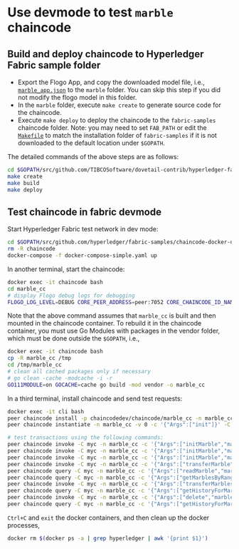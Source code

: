 # Use devmode to test `marble` chaincode

## Build and deploy chaincode to Hyperledger Fabric sample folder

- Export the Flogo App, and copy the downloaded model file, i.e., [`marble_app.json`](marble_app.json) to the `marble` folder.  You can skip this step if you did not modify the flogo model in this folder.
- In the `marble` folder, execute `make create` to generate source code for the chaincode.
- Execute `make deploy` to deploy the chaincode to the `fabric-samples` chaincode folder.  Note: you may need to set `FAB_PATH` or edit the [`Makefile`](Makefile) to match the installation folder of `fabric-samples` if it is not downloaded to the default location under `$GOPATH`.

The detailed commands of the above steps are as follows:

```bash
cd $GOPATH/src/github.com/TIBCOSoftware/dovetail-contrib/hyperledger-fabric/samples/marble
make create
make build
make deploy
```

## Test chaincode in fabric devmode

Start Hyperledger Fabric test network in dev mode:

```bash
cd $GOPATH/src/github.com/hyperledger/fabric-samples/chaincode-docker-devmode
rm -R chaincode
docker-compose -f docker-compose-simple.yaml up
```

In another terminal, start the chaincode:

```bash
docker exec -it chaincode bash
cd marble_cc
# display Flogo debug logs for debugging
FLOGO_LOG_LEVEL=DEBUG CORE_PEER_ADDRESS=peer:7052 CORE_CHAINCODE_ID_NAME=marble_cc:0 CORE_CHAINCODE_LOGGING_LEVEL=DEBUG ./marble_cc
```

Note that the above command assumes that `marble_cc` is built and then mounted in the chaincode container.  To rebuild it in the chaincode container, you must use Go Modules with packages in the vendor folder, which must be done outside the `$GOPATH`, i.e.,

```bash
docker exec -it chaincode bash
cp -R marble_cc /tmp
cd /tmp/marble_cc
# clean all cached packages only if necessary
# go clean -cache -modcache -i -r
GO111MODULE=on GOCACHE=cache go build -mod vendor -o marble_cc
```

In a third terminal, install chaincode and send test requests:

```bash
docker exec -it cli bash
peer chaincode install -p chaincodedev/chaincode/marble_cc -n marble_cc -v 0
peer chaincode instantiate -n marble_cc -v 0 -c '{"Args":["init"]}' -C myc

# test transactions using the following commands:
peer chaincode invoke -C myc -n marble_cc -c '{"Args":["initMarble","marble1","blue","35","tom"]}'
peer chaincode invoke -C myc -n marble_cc -c '{"Args":["initMarble","marble2","red","50","tom"]}'
peer chaincode invoke -C myc -n marble_cc -c '{"Args":["initMarble","marble3","blue","70","tom"]}'
peer chaincode invoke -C myc -n marble_cc -c '{"Args":["transferMarble","marble2","jerry"]}'
peer chaincode query -C myc -n marble_cc -c '{"Args":["readMarble","marble2"]}'
peer chaincode query -C myc -n marble_cc -c '{"Args":["getMarblesByRange","marble1","marble3"]}'
peer chaincode invoke -C myc -n marble_cc -c '{"Args":["transferMarblesBasedOnColor","blue","jerry"]}'
peer chaincode query -C myc -n marble_cc -c '{"Args":["getHistoryForMarble","marble1"]}'
peer chaincode invoke -C myc -n marble_cc -c '{"Args":["delete","marble1"]}'
peer chaincode query -C myc -n marble_cc -c '{"Args":["getHistoryForMarble","marble1"]}'
```

`Ctrl+C` and `exit` the docker containers, and then clean up the docker processes,

```bash
docker rm $(docker ps -a | grep hyperledger | awk '{print $1}')
```
